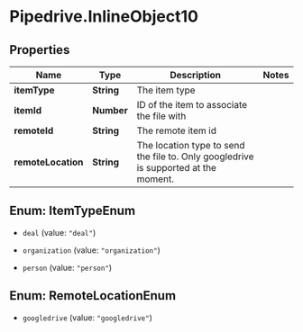 # Pipedrive.InlineObject10

## Properties

Name | Type | Description | Notes
------------ | ------------- | ------------- | -------------
**itemType** | **String** | The item type | 
**itemId** | **Number** | ID of the item to associate the file with | 
**remoteId** | **String** | The remote item id | 
**remoteLocation** | **String** | The location type to send the file to. Only googledrive is supported at the moment. | 



## Enum: ItemTypeEnum


* `deal` (value: `"deal"`)

* `organization` (value: `"organization"`)

* `person` (value: `"person"`)





## Enum: RemoteLocationEnum


* `googledrive` (value: `"googledrive"`)




